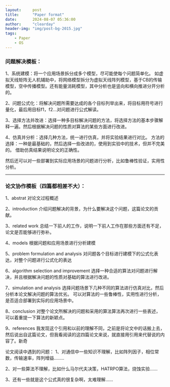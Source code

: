 ```yaml
---
layout:     post
title:      "Paper format"
date:       2024-08-07 05:36:00
author:     "clearday"
header-img: "img/post-bg-2015.jpg"
tags:
    - Paper
    - OS
---
```

### 问题解决模板：
1、系统建模：将一个应用场景拆分成多个模型，尽可能使每个问题简单化。
如虚拟天线矩阵无人机辅助中，将网络模型拆分为虚拟天线阵列模型，基于CB的传输模型，空中传播模型。还有能量消耗模型，其中分析也是竖向和横向推进分开分析的。

2、问题公式化：将解决问题所需要达成的各个目标列举出来，将目标用符号进行量化，最后用目标f1，f2...对问题进行公式解读。

3、选择方法并改进：选择一种多目标解决问题的方法，将选择方法的基本步骤解释一遍。然后根据解决问题的性质对算法的某些方面进行改进。

4、仿真并分析：选择几种方法，统一进行仿真，并将实验结果进行对比。
方法的选择：一种是最基础的，然后选择一些改进的，使用到实验中的技术，但并不完美的。
借助仿真结果说明论文的正确性。

然后还可以对一些部署到实际应用场景的问题进行分析，比如鲁棒性验证，实用性分析。


---
### 论文协作模板（四篇都相差不大）：
1、abstrat
对论文过程概述

2、introduction
介绍问题解决的背景，为什么要解决这个问题，这篇论文的贡献。

3、related work
总结一下前人的工作，说明一下前人工作在那些方面还有不足，论文是否能够进行弥补。

4、models
根据问题和应用场景进行分析建模

5、problem formulation and analysis
对问题各个目标进行建模下的公式化表达，对整个问题进行公式化的表达

6、algorithm selection and improvement
选择一种合适的算法对问题进行解决，并且根据解决问题的性质对基础的算法进行改进。

7、simulation and analysis
选择问题场景下几种不同的算法进行仿真对比，然后分析本论文解决问题的算法优劣。
可以对算法的一些鲁棒性，实用性进行分析，是否适合部署到实际的应用场景中。

8、conclusion
对整个论文所解决的问题和采用的算法算法再次进行一些表述，可以着重提一下算法的新颖点。

9、references
我发现这个引用和以前的理解不同，之前是将论文中的话搬上去，然后说出自这篇论文，但我看阅读的这四篇论文来说，就直接用引用来代替说的内容了。新奇



论文阅读中遇到的问题：
1、对通信中一些知识不理解，比如阵列因子，相位常数，传输速率，阵列增益........

2、对一些算法不理解，比如什么马尔代夫决策，HATRPO算法，烧蚀实验......

3、还有一些就是这个公式真的很复杂啊，太难理解......
